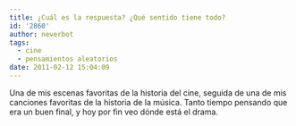 ```yaml
---
title: ¿Cuál es la respuesta? ¿Qué sentido tiene todo?
id: '2860'
author: neverbot
tags:
  - cine
  - pensamientos aleatorios
date: 2011-02-12 15:04:09
---
```


Una de mis escenas favoritas de la historia del cine, seguida de una de mis canciones favoritas de la historia de la música. Tanto tiempo pensando que era un buen final, y hoy por fin veo dónde está el drama.
